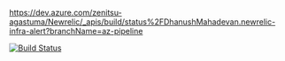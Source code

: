 https://dev.azure.com/zenitsu-agastuma/Newrelic/_apis/build/status%2FDhanushMahadevan.newrelic-infra-alert?branchName=az-pipeline

[![Build Status](https://dev.azure.com/zenitsu-agastuma/Newrelic/_apis/build/status%2FDhanushMahadevan.newrelic-infra-alert?branchName=az-pipeline)](https://dev.azure.com/zenitsu-agastuma/Newrelic/_build/latest?definitionId=2&branchName=az-pipeline)
